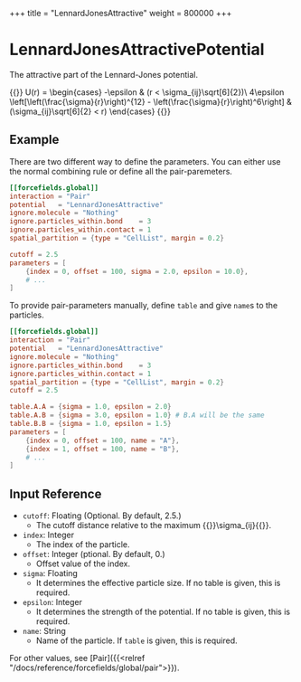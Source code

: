 +++
title = "LennardJonesAttractive"
weight = 800000
+++

# LennardJonesAttractivePotential

The attractive part of the Lennard-Jones potential.

{{<katex display>}}
U(r) = \begin{cases}
-\epsilon & (r < \sigma_{ij}\sqrt[6]{2})\\
4\epsilon \left[\left(\frac{\sigma}{r}\right)^{12} - \left(\frac{\sigma}{r}\right)^6\right] & (\sigma_{ij}\sqrt[6]{2} < r)
\end{cases}
{{</katex>}}

## Example

There are two different way to define the parameters.
You can either use the normal combining rule or define all the pair-paremeters.

```toml
[[forcefields.global]]
interaction = "Pair"
potential   = "LennardJonesAttractive"
ignore.molecule = "Nothing"
ignore.particles_within.bond    = 3
ignore.particles_within.contact = 1
spatial_partition = {type = "CellList", margin = 0.2}

cutoff = 2.5
parameters = [
    {index = 0, offset = 100, sigma = 2.0, epsilon = 10.0},
    # ...
]
```

To provide pair-parameters manually, define `table` and give `name`s to the particles.

```toml
[[forcefields.global]]
interaction = "Pair"
potential   = "LennardJonesAttractive"
ignore.molecule = "Nothing"
ignore.particles_within.bond    = 3
ignore.particles_within.contact = 1
spatial_partition = {type = "CellList", margin = 0.2}
cutoff = 2.5

table.A.A = {sigma = 1.0, epsilon = 2.0}
table.A.B = {sigma = 3.0, epsilon = 1.0} # B.A will be the same
table.B.B = {sigma = 1.0, epsilon = 1.5}
parameters = [
    {index = 0, offset = 100, name = "A"},
    {index = 1, offset = 100, name = "B"},
    # ...
]
```

## Input Reference

- `cutoff`: Floating (Optional. By default, 2.5.)
  - The cutoff distance relative to the maximum {{<katex>}}\sigma_{ij}{{</katex>}}.
- `index`: Integer
  - The index of the particle.
- `offset`: Integer (ptional. By default, 0.)
  - Offset value of the index.
- `sigma`: Floating
  - It determines the effective particle size. If no table is given, this is required.
- `epsilon`: Integer
  - It determines the strength of the potential. If no table is given, this is required.
- `name`: String
  - Name of the particle. If `table` is given, this is required.

For other values, see [Pair]({{<relref "/docs/reference/forcefields/global/pair">}}).
